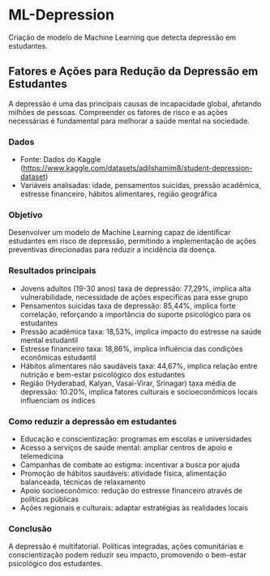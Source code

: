 # ML-Depression
Criação de modelo de Machine Learning que detecta depressão em estudantes.

## Fatores e Ações para Redução da Depressão em Estudantes

A depressão é uma das principais causas de incapacidade global, afetando milhões de pessoas. 
Compreender os fatores de risco e as ações necessárias é fundamental para melhorar a saúde mental na sociedade.

### Dados
- Fonte: Dados do Kaggle (https://www.kaggle.com/datasets/adilshamim8/student-depression-dataset)
- Variáveis analisadas: idade, pensamentos suicidas, pressão acadêmica, estresse financeiro, hábitos alimentares, região geográfica

### Objetivo 
Desenvolver um modelo de Machine Learning capaz de identificar estudantes em risco de depressão, 
permitindo a implementação de ações preventivas direcionadas para reduzir a incidência da doença.

### Resultados principais
- Jovens adultos (19-30 anos) taxa de depressão: 77,29%, implica alta vulnerabilidade, necessidade de ações específicas para esse grupo
- Pensamentos suicidas taxa de depressão: 85,44%, implica forte correlação, reforçando a importância do suporte psicológico para os estudantes
- Pressão acadêmica taxa: 18,53%, implica impacto do estresse na saúde mental estudantil
- Estresse financeiro taxa: 18,86%, implica influência das condições econômicas estudantil
- Hábitos alimentares não saudáveis taxa: 44,67%, implica relação entre nutrição e bem-estar psicológico dos estudantes
- Região (Hyderabad, Kalyan, Vasai-Virar, Srinagar) taxa média de depressão: 10.20%, implica fatores culturais
 e socioeconômicos locais influenciam os índices

### Como reduzir a depressão em estudantes
- Educação e conscientização: programas em escolas e universidades
- Acesso a serviços de saúde mental: ampliar centros de apoio e telemedicina
- Campanhas de combate ao estigma: incentivar a busca por ajuda
- Promoção de hábitos saudáveis: atividade física, alimentação balanceada, técnicas de relaxamento
- Apoio socioeconômico: redução do estresse financeiro através de políticas públicas
- Ações regionais e culturais: adaptar estratégias às realidades locais

### Conclusão
A depressão é multifatorial. Políticas integradas, ações comunitárias e conscientização podem reduzir seu impacto, promovendo o bem-estar psicológico dos estudantes.

